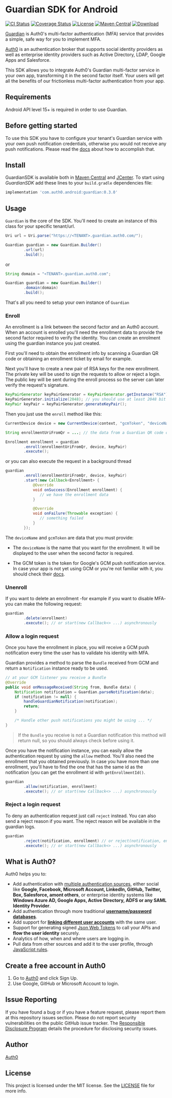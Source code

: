 Guardian SDK for Android
============
[![CI Status](https://travis-ci.org/auth0/Guardian.Android.svg?branch=master)](https://travis-ci.org/auth0/Guardian.Android)
[![Coverage Status](https://img.shields.io/codecov/c/github/auth0/Guardian.Android/master.svg)](https://codecov.io/github/auth0/Guardian.Android)
[![License](http://img.shields.io/:license-mit-blue.svg)](http://doge.mit-license.org)
[![Maven Central](https://img.shields.io/maven-central/v/com.auth0.android/guardian.svg)](http://search.maven.org/#search%7Cga%7C1%7Cg%3A%22com.auth0.android%22%20AND%20a%3A%22guardian%22)
[ ![Download](https://api.bintray.com/packages/auth0/android/guardian/images/download.svg) ](https://bintray.com/auth0/android/guardian/_latestVersion)

[Guardian](https://auth0.com/docs/multifactor-authentication/guardian) is Auth0's multi-factor
authentication (MFA) service that provides a simple, safe way for you to implement MFA.

[Auth0](https://auth0.com) is an authentication broker that supports social identity providers as
well as enterprise identity providers such as Active Directory, LDAP, Google Apps and Salesforce.

This SDK allows you to integrate Auth0's Guardian multi-factor service in your own app, transforming
it in the second factor itself. Your users will get all the benefits of our frictionless
multi-factor authentication from your app.

## Requirements

Android API level 15+ is required in order to use Guardian.

## Before getting started

To use this SDK you have to configure your tenant's Guardian service with your own push notification
credentials, otherwise you would not receive any push notifications. Please read the
[docs](https://auth0.com/docs/multifactor-authentication/guardian) about how to accomplish that.

## Install

GuardianSDK is available both in [Maven Central](http://search.maven.org) and
[JCenter](https://bintray.com/bintray/jcenter).
To start using *GuardianSDK* add these lines to your `build.gradle` dependencies file:

```gradle
implementation 'com.auth0.android:guardian:0.3.0'
```

## Usage

`Guardian` is the core of the SDK. You'll need to create an instance of this class for your specific
tenant/url.

```java
Uri url = Uri.parse("https://<TENANT>.guardian.auth0.com/");

Guardian guardian = new Guardian.Builder()
        .url(url)
        .build();
```

or

```java
String domain = "<TENANT>.guardian.auth0.com";

Guardian guardian = new Guardian.Builder()
        .domain(domain)
        .build();
```

That's all you need to setup your own instance of `Guardian`

### Enroll

An enrollment is a link between the second factor and an Auth0 account. When an account is enrolled
you'll need the enrollment data to provide the second factor required to verify the identity. You
can create an enrolment using the guardian instance you just created.

First you'll need to obtain the enrollment info by scanning a Guardian QR code or obtaining an
enrollment ticket by email for example.

Next you'll have to create a new pair of RSA keys for the new enrollment. The private key will be
used to sign the requests to allow or reject a login. The public key will be sent during the enroll
process so the server can later verify the request's signature.

```java
KeyPairGenerator keyPairGenerator = KeyPairGenerator.getInstance("RSA");
keyPairGenerator.initialize(2048); // you should use at least 2048 bit keys
KeyPair keyPair = keyPairGenerator.generateKeyPair();
```

Then you just use the `enroll` method like this:

```java
CurrentDevice device = new CurrentDevice(context, "gcmToken", "deviceName");

String enrollmentUriFromQr = ...; // the data from a Guardian QR code or enrollment ticket

Enrollment enrollment = guardian
        .enroll(enrollmentUriFromQr, device, keyPair)
        .execute();
```

or you can also execute the request in a background thread

```java
guardian
        .enroll(enrollmentUriFromQr, device, keyPair)
        .start(new Callback<Enrollment> {
            @Override
            void onSuccess(Enrollment enrollment) {
               // we have the enrollment data
            }

            @Override
            void onFailure(Throwable exception) {
               // something failed
            }
        });
```

The `deviceName` and `gcmToken` are data that you must provide:

- The `deviceName` is the name that you want for the enrollment. It will be displayed to the user
when the second factor is required.

- The GCM token is the token for Google's GCM push notification service. In case your app is not yet
using GCM or you're not familiar with it, you should check their
[docs](https://developers.google.com/cloud-messaging/android/client#sample-register).

### Unenroll

If you want to delete an enrollment -for example if you want to disable MFA- you can make the
following request:

```java
guardian
        .delete(enrollment)
        .execute(); // or start(new Callback<> ...) asynchronously
```

### Allow a login request

Once you have the enrollment in place, you will receive a GCM push notification every time the user
has to validate his identity with MFA.

Guardian provides a method to parse the `Bundle` received from GCM and return a `Notification`
instance ready to be used.

```java
// at your GCM listener you receive a Bundle
@Override
public void onMessageReceived(String from, Bundle data) {
    Notification notification = Guardian.parseNotification(data);
    if (notification != null) {
        handleGuardianNotification(notification);
        return;
    }

    /* Handle other push notifications you might be using ... */
}
```

> If the `Bundle` you receive is not a Guardian notification this method will return null, so you
> should always check before using it.

Once you have the notification instance, you can easily allow the authentication request by using
the `allow` method. You'll also need the enrollment that you obtained previously.
In case you have more than one enrollment, you'll have to find the one that has the same id as the
notification (you can get the enrollment id with `getEnrollmentId()`.

```java
guardian
        .allow(notification, enrollment)
        .execute(); // or start(new Callback<> ...) asynchronously
```

### Reject a login request

To deny an authentication request just call `reject` instead. You can also send a reject reason if
you want. The reject reason will be available in the guardian logs.

```java
guardian
        .reject(notification, enrollment) // or reject(notification, enrollment, reason)
        .execute(); // or start(new Callback<> ...) asynchronously
```

## What is Auth0?

Auth0 helps you to:

* Add authentication with [multiple authentication sources](https://docs.auth0.com/identityproviders),
either social like **Google, Facebook, Microsoft Account, LinkedIn, GitHub, Twitter, Box, Salesforce,
amont others**, or enterprise identity systems like **Windows Azure AD, Google Apps, Active Directory,
ADFS or any SAML Identity Provider**.
* Add authentication through more traditional
**[username/password databases](https://docs.auth0.com/mysql-connection-tutorial)**.
* Add support for **[linking different user accounts](https://docs.auth0.com/link-accounts)** with
the same user.
* Support for generating signed [Json Web Tokens](https://docs.auth0.com/jwt) to call your APIs and
**flow the user identity** securely.
* Analytics of how, when and where users are logging in.
* Pull data from other sources and add it to the user profile, through
[JavaScript rules](https://docs.auth0.com/rules).

## Create a free account in Auth0

1. Go to [Auth0](https://auth0.com) and click Sign Up.
2. Use Google, GitHub or Microsoft Account to login.

## Issue Reporting

If you have found a bug or if you have a feature request, please report them at this repository
issues section. Please do not report security vulnerabilities on the public GitHub issue tracker.
The [Responsible Disclosure Program](https://auth0.com/whitehat) details the procedure for
disclosing security issues.

## Author

[Auth0](https://auth0.com)

## License

This project is licensed under the MIT license. See the [LICENSE](LICENSE) file for more info.
